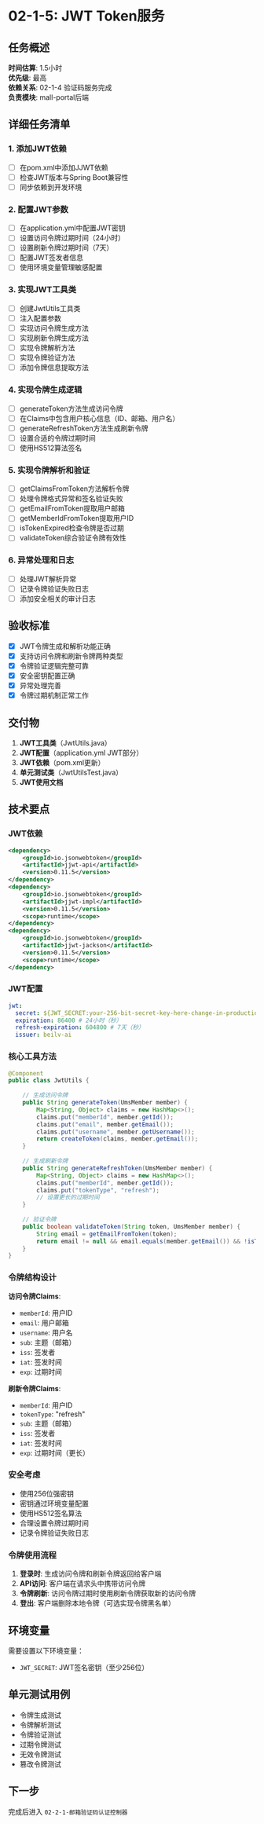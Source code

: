 # 02-1-5: JWT Token服务

## 任务概述
**时间估算**: 1.5小时  
**优先级**: 最高  
**依赖关系**: 02-1-4 验证码服务完成  
**负责模块**: mall-portal后端

## 详细任务清单

### 1. 添加JWT依赖
- [ ] 在pom.xml中添加JJWT依赖
- [ ] 检查JWT版本与Spring Boot兼容性
- [ ] 同步依赖到开发环境

### 2. 配置JWT参数
- [ ] 在application.yml中配置JWT密钥
- [ ] 设置访问令牌过期时间（24小时）
- [ ] 设置刷新令牌过期时间（7天）
- [ ] 配置JWT签发者信息
- [ ] 使用环境变量管理敏感配置

### 3. 实现JWT工具类
- [ ] 创建JwtUtils工具类
- [ ] 注入配置参数
- [ ] 实现访问令牌生成方法
- [ ] 实现刷新令牌生成方法
- [ ] 实现令牌解析方法
- [ ] 实现令牌验证方法
- [ ] 添加令牌信息提取方法

### 4. 实现令牌生成逻辑
- [ ] generateToken方法生成访问令牌
- [ ] 在Claims中包含用户核心信息（ID、邮箱、用户名）
- [ ] generateRefreshToken方法生成刷新令牌
- [ ] 设置合适的令牌过期时间
- [ ] 使用HS512算法签名

### 5. 实现令牌解析和验证
- [ ] getClaimsFromToken方法解析令牌
- [ ] 处理令牌格式异常和签名验证失败
- [ ] getEmailFromToken提取用户邮箱
- [ ] getMemberIdFromToken提取用户ID
- [ ] isTokenExpired检查令牌是否过期
- [ ] validateToken综合验证令牌有效性

### 6. 异常处理和日志
- [ ] 处理JWT解析异常
- [ ] 记录令牌验证失败日志
- [ ] 添加安全相关的审计日志

## 验收标准
- [x] JWT令牌生成和解析功能正确
- [x] 支持访问令牌和刷新令牌两种类型
- [x] 令牌验证逻辑完整可靠
- [x] 安全密钥配置正确
- [x] 异常处理完善
- [x] 令牌过期机制正常工作

## 交付物
1. **JWT工具类**（JwtUtils.java）
2. **JWT配置**（application.yml JWT部分）
3. **JWT依赖**（pom.xml更新）
4. **单元测试类**（JwtUtilsTest.java）
5. **JWT使用文档**

## 技术要点

### JWT依赖
```xml
<dependency>
    <groupId>io.jsonwebtoken</groupId>
    <artifactId>jjwt-api</artifactId>
    <version>0.11.5</version>
</dependency>
<dependency>
    <groupId>io.jsonwebtoken</groupId>
    <artifactId>jjwt-impl</artifactId>
    <version>0.11.5</version>
    <scope>runtime</scope>
</dependency>
<dependency>
    <groupId>io.jsonwebtoken</groupId>
    <artifactId>jjwt-jackson</artifactId>
    <version>0.11.5</version>
    <scope>runtime</scope>
</dependency>
```

### JWT配置
```yaml
jwt:
  secret: ${JWT_SECRET:your-256-bit-secret-key-here-change-in-production}
  expiration: 86400 # 24小时（秒）
  refresh-expiration: 604800 # 7天（秒）
  issuer: beilv-ai
```

### 核心工具方法
```java
@Component
public class JwtUtils {
    
    // 生成访问令牌
    public String generateToken(UmsMember member) {
        Map<String, Object> claims = new HashMap<>();
        claims.put("memberId", member.getId());
        claims.put("email", member.getEmail());
        claims.put("username", member.getUsername());
        return createToken(claims, member.getEmail());
    }
    
    // 生成刷新令牌
    public String generateRefreshToken(UmsMember member) {
        Map<String, Object> claims = new HashMap<>();
        claims.put("memberId", member.getId());
        claims.put("tokenType", "refresh");
        // 设置更长的过期时间
    }
    
    // 验证令牌
    public boolean validateToken(String token, UmsMember member) {
        String email = getEmailFromToken(token);
        return email != null && email.equals(member.getEmail()) && !isTokenExpired(token);
    }
}
```

### 令牌结构设计
**访问令牌Claims**:
- `memberId`: 用户ID
- `email`: 用户邮箱
- `username`: 用户名
- `sub`: 主题（邮箱）
- `iss`: 签发者
- `iat`: 签发时间
- `exp`: 过期时间

**刷新令牌Claims**:
- `memberId`: 用户ID
- `tokenType`: "refresh"
- `sub`: 主题（邮箱）
- `iss`: 签发者
- `iat`: 签发时间
- `exp`: 过期时间（更长）

### 安全考虑
- 使用256位强密钥
- 密钥通过环境变量配置
- 使用HS512签名算法
- 合理设置令牌过期时间
- 记录令牌验证失败日志

### 令牌使用流程
1. **登录时**: 生成访问令牌和刷新令牌返回给客户端
2. **API访问**: 客户端在请求头中携带访问令牌
3. **令牌刷新**: 访问令牌过期时使用刷新令牌获取新的访问令牌
4. **登出**: 客户端删除本地令牌（可选实现令牌黑名单）

## 环境变量
需要设置以下环境变量：
- `JWT_SECRET`: JWT签名密钥（至少256位）

## 单元测试用例
- 令牌生成测试
- 令牌解析测试
- 令牌验证测试
- 过期令牌测试
- 无效令牌测试
- 篡改令牌测试

## 下一步
完成后进入 `02-2-1-邮箱验证码认证控制器`